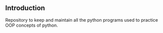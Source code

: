 ## Introduction

Repository to keep and maintain all the python programs used to practice OOP concepts of python.